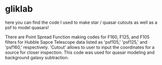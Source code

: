 # gliklab

here you can find the code I used to make star / quasar cutouts
as well as a psf to model quasars!

There are Point Spread Function making codes for F160, F125, and F105 filters for Hubble Sapce Telescope data listed as 'psf105,' 'psf125,' and 'psf160,' respectively. 'Cutout' allows to user to input the coordinates for a source for closer inspection. This code was used for quasar modeling and background galaxy subtraction.
